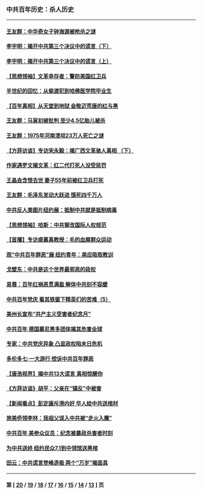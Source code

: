 ### 中共百年历史：杀人历史
---
#### [王友群：中华奇女子钟海源被枪杀之谜](../../pages/nf1176106/n13430555.md?12210430) 
#### [李宇明：揭开中共第三个决议中的谎言（下）](../../pages/nf1176106/n13389389.md?12210430) 
#### [李宇明：揭开中共第三个决议中的谎言（上）](../../pages/nf1176106/n13388697.md?12210430) 
#### [【思想领袖】文革幸存者：警防美国红卫兵](../../pages/nf1176106/n13339289.md?12210430) 
#### [半世纪的回忆：从偷渡犯到哈佛医学院毕业生](../../pages/nf1176106/n13345328.md?12210430) 
#### [【百年真相】从天堂到地狱 金敬迈荒唐的红与黑](../../pages/nf1176106/n13336995.md?12210430) 
#### [王友群：马寅初被批判 至少4.5亿胎儿被杀](../../pages/nf1176106/n13260313.md?12210430) 
#### [王友群：1975年河南溃坝23万人死亡之谜](../../pages/nf1176106/n13231576.md?12210430) 
#### [【方菲访谈】专访宋永毅：揭广西文革骇人真相 （下）](../../pages/nf1176106/n13209074.md?12210430) 
#### [作家遇罗文揭文革：红二代打死人没受惩罚](../../pages/nf1176106/n13205254.md?12210430) 
#### [王晶垚含恨去世 妻子55年前被红卫兵打死](../../pages/nf1176106/n13203590.md?12210430) 
#### [王友群：毛泽东发动大跃进 饿死四千万人](../../pages/nf1176106/n13177158.md?12210430) 
#### [中共反人类图片纽约展：抵制中共就是抵制病毒](../../pages/nf1176106/n13115371.md?12210430) 
#### [【思想领袖】哈斯：中共窜改国际人权规范](../../pages/nf1176106/n13053647.md?12210430) 
#### [【首播】专访盛慕真教授：毛的血腥群众运动](../../pages/nf1176106/n13091782.md?12210430) 
#### [观“中共百年罪恶”展 纽约青年：美应吸取教训](../../pages/nf1176106/n13085246.md?12210430) 
#### [戈壁东：中共是这个世界最邪恶的政权](../../pages/nf1176106/n13085641.md?12210430) 
#### [易蓉：百年红祸恶贯满盈 解体中共刻不容缓](../../pages/nf1176106/n13084455.md?12210430) 
#### [中共百年党庆 看其铁窗下精英们的苦难（5）](../../pages/nf1176106/n13076766.md?12210430) 
#### [美州长宣布“共产主义受害者纪念月”](../../pages/nf1176106/n13074024.md?12210430) 
#### [中共百年 德国慕尼黑多团体揭其危害全球](../../pages/nf1176106/n13068873.md?12210430) 
#### [专家：中共党庆异象 凸显政权陷末日危机](../../pages/nf1176106/n13067084.md?12210430) 
#### [多伦多七·一大游行 控诉中共百年罪恶](../../pages/nf1176106/n13062043.md?12210430) 
#### [【唐浩视界】揭中共13大谎言 真相惊醒你](../../pages/nf1176106/n13065208.md?12210430) 
#### [《方菲访谈》胡平：父亲在“镇反”中被害](../../pages/nf1176106/n13064114.md?12210430) 
#### [【新闻看点】彭定康斥港内奸 华人给中共送棺材](../../pages/nf1176106/n13064230.md?12210430) 
#### [旅美侨领李林：我祖父误入中共被“走火入魔”](../../pages/nf1176106/n13062777.md?12210430) 
#### [中共百年 美参众议员：纪念被暴政杀害者时刻](../../pages/nf1176106/n13063735.md?12210430) 
#### [为中共送终 纽约民众7.1到中领馆送黑棺](../../pages/nf1176106/n13062573.md?12210430) 
#### [田云：中共谎言登峰造极 两个“万岁”揭面具](../../pages/nf1176106/n13062013.md?12210430) 

---
#### 第 [ [20](./20.md?12210430) / [19](./19.md?12210430) / [18](./18.md?12210430) / [17](./17.md?12210430) / [16](./16.md?12210430) / [15](./15.md?12210430) / [14](./14.md?12210430) / [13](./13.md?12210430) ] 页

